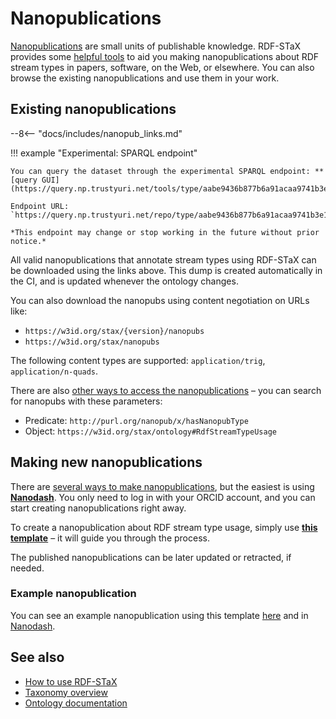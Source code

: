 # Nanopublications

[Nanopublications](https://nanopub.net/) are small units of publishable knowledge. RDF-STaX provides some [helpful tools](#making-new-nanopublications) to aid you making nanopublications about RDF stream types in papers, software, on the Web, or elsewhere. You can also browse the existing nanopublications and use them in your work.

## Existing nanopublications

--8<-- "docs/includes/nanopub_links.md"

!!! example "Experimental: SPARQL endpoint"

    You can query the dataset through the experimental SPARQL endpoint: **[query GUI](https://query.np.trustyuri.net/tools/type/aabe9436b877b6a91acaa9741b3e1e5c1f47e1069ff2c0cb2bf0ceac25176629/yasgui.html)**.

    Endpoint URL: `https://query.np.trustyuri.net/repo/type/aabe9436b877b6a91acaa9741b3e1e5c1f47e1069ff2c0cb2bf0ceac25176629`

    *This endpoint may change or stop working in the future without prior notice.*
    

All valid nanopublications that annotate stream types using RDF-STaX can be downloaded using the links above. This dump is created automatically in the CI, and is updated whenever the ontology changes.

You can also download the nanopubs using content negotiation on URLs like: 

- `https://w3id.org/stax/{version}/nanopubs`
- `https://w3id.org/stax/nanopubs`

The following content types are supported: `application/trig`, `application/n-quads`.

There are also [other ways to access the nanopublications](https://nanopub.net/docs/network) – you can search for nanopubs with these parameters:

- Predicate: `http://purl.org/nanopub/x/hasNanopubType`
- Object: `https://w3id.org/stax/ontology#RdfStreamTypeUsage`

## Making new nanopublications

There are [several ways to make nanopublications](https://nanopub.net/docs/tools), but the easiest is using **[Nanodash](https://nanodash.petapico.org/)**. You only need to log in with your ORCID account, and you can start creating nanopublications right away.

To create a nanopublication about RDF stream type usage, simply use **[this template](https://nanodash.petapico.org/publish?template=https://w3id.org/np/RA91Mpsm7Ki1kdxPmxlucIyDDNv80Qp42KPpwcVSKr3n0)** – it will guide you through the process.

The published nanopublications can be later updated or retracted, if needed.

### Example nanopublication

You can see an example nanopublication using this template [here](https://w3id.org/np/RAh9bvQwkL2SDp7iqmH7G6rOrCnWtTMHgHR_St0udrRKo) and in [Nanodash](https://nanodash.petapico.org/explore?188&id=https://w3id.org/np/RAh9bvQwkL2SDp7iqmH7G6rOrCnWtTMHgHR_St0udrRKo).

## See also

- [How to use RDF-STaX](use-it.md)
- [Taxonomy overview](taxonomy.md)
- [Ontology documentation](ontology.md)
